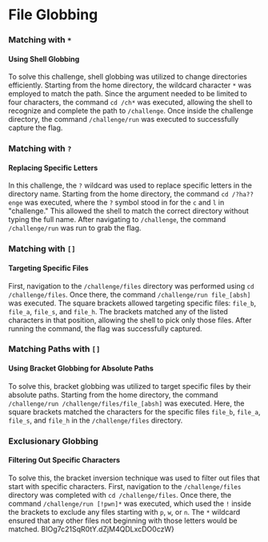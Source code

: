 # File Globbing

### Matching with `*`

#### Using Shell Globbing
To solve this challenge, shell globbing was utilized to change directories efficiently. Starting from the home directory, the wildcard character `*` was employed to match the path. Since the argument needed to be limited to four characters, the command `cd /ch*` was executed, allowing the shell to recognize and complete the path to `/challenge`. Once inside the challenge directory, the command `/challenge/run` was executed to successfully capture the flag.



### Matching with `?`

#### Replacing Specific Letters
In this challenge, the `?` wildcard was used to replace specific letters in the directory name. Starting from the home directory, the command `cd /?ha??enge` was executed, where the `?` symbol stood in for the `c` and `l` in "challenge." This allowed the shell to match the correct directory without typing the full name. After navigating to `/challenge`, the command `/challenge/run` was run to grab the flag.

### Matching with `[]`

#### Targeting Specific Files
First, navigation to the `/challenge/files` directory was performed using `cd /challenge/files`. Once there, the command `/challenge/run file_[absh]` was executed. The square brackets allowed targeting specific files: `file_b`, `file_a`, `file_s`, and `file_h`. The brackets matched any of the listed characters in that position, allowing the shell to pick only those files. After running the command, the flag was successfully captured.



### Matching Paths with `[]`

#### Using Bracket Globbing for Absolute Paths
To solve this, bracket globbing was utilized to target specific files by their absolute paths. Starting from the home directory, the command `/challenge/run /challenge/files/file_[absh]` was executed. Here, the square brackets matched the characters for the specific files `file_b`, `file_a`, `file_s`, and `file_h` in the `/challenge/files` directory.



### Exclusionary Globbing

#### Filtering Out Specific Characters
To solve this, the bracket inversion technique was used to filter out files that start with specific characters. First, navigation to the `/challenge/files` directory was completed with `cd /challenge/files`. Once there, the command `/challenge/run [!pwn]*` was executed, which used the `!` inside the brackets to exclude any files starting with `p`, `w`, or `n`. The `*` wildcard ensured that any other files not beginning with those letters would be matched.
BIOg7c21SqR0tY.dZjM4QDLxcDO0czW}

